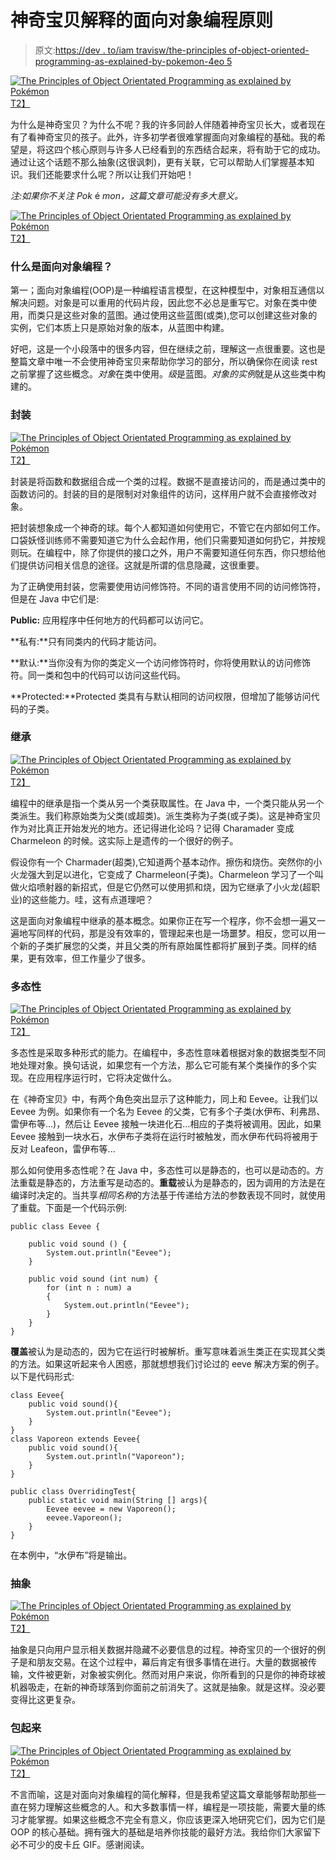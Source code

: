 # 神奇宝贝解释的面向对象编程原则

> 原文:[https://dev . to/iam travisw/the-principles of-object-oriented-programming-as-explained-by-pokemon-4eo 5](https://dev.to/iamtravisw/the-principles-of-object-orientated-programming-as-explained-by-pokemon-4eo5)

[![The Principles of Object Orientated Programming as explained by Pokémon](../Images/1ac51bd7918db884087051e189ef6e0a.png)T2】](https://res.cloudinary.com/practicaldev/image/fetch/s--rBzFF9JJ--/c_limit%2Cf_auto%2Cfl_progressive%2Cq_auto%2Cw_880/http://iamtravisw.com/content/images/2019/08/pexels-photo-1310847.jpeg)

为什么是神奇宝贝？为什么不呢？我的许多同龄人伴随着神奇宝贝长大，或者现在有了看神奇宝贝的孩子。此外，许多初学者很难掌握面向对象编程的基础。我的希望是，将这四个核心原则与许多人已经看到的东西结合起来，将有助于它的成功。通过让这个话题不那么抽象(这很讽刺)，更有关联，它可以帮助人们掌握基本知识。我们还能要求什么呢？所以让我们开始吧！

*注:如果你不关注 Pok* é *mon，这篇文章可能没有多大意义。*

[![The Principles of Object Orientated Programming as explained by Pokémon](../Images/2d23a87b75f3b12ddb79af581bde97ff.png)T2】](https://res.cloudinary.com/practicaldev/image/fetch/s--T49O_XCX--/c_limit%2Cf_auto%2Cfl_progressive%2Cq_66%2Cw_880/http://iamtravisw.com/content/images/2019/08/chancey.gif)

### [](#what-is-object-orientated-programming)什么是面向对象编程？

第一；面向对象编程(OOP)是一种编程语言模型，在这种模型中，对象相互通信以解决问题。对象是可以重用的代码片段，因此您不必总是重写它。对象在类中使用，而类只是这些对象的蓝图。通过使用这些蓝图(或类),您可以创建这些对象的实例，它们本质上只是原始对象的版本，从蓝图中构建。

好吧，这是一个小段落中的很多内容，但在继续之前，理解这一点很重要。这也是整篇文章中唯一不会使用神奇宝贝来帮助你学习的部分，所以确保你在阅读 rest 之前掌握了这些概念。*对象*在类中使用。*级*是蓝图。*对象的实例*就是从这些类中构建的。

### [](#encapsulation)封装

[![The Principles of Object Orientated Programming as explained by Pokémon](../Images/5a5a97a549de0837a31037d0daf542c2.png)T2】](https://res.cloudinary.com/practicaldev/image/fetch/s--aNGe3Ky7--/c_limit%2Cf_auto%2Cfl_progressive%2Cq_66%2Cw_880/http://iamtravisw.com/content/images/2019/08/pokeball.gif)

封装是将函数和数据组合成一个类的过程。数据不是直接访问的，而是通过类中的函数访问的。封装的目的是限制对对象组件的访问，这样用户就不会直接修改对象。

把封装想象成一个神奇的球。每个人都知道如何使用它，不管它在内部如何工作。口袋妖怪训练师不需要知道它为什么会起作用，他们只需要知道如何扔它，并按规则玩。在编程中，除了你提供的接口之外，用户不需要知道任何东西，你只想给他们提供访问相关信息的途径。这就是所谓的信息隐藏，这很重要。

为了正确使用封装，您需要使用访问修饰符。不同的语言使用不同的访问修饰符，但是在 Java 中它们是:

**Public:** 应用程序中任何地方的代码都可以访问它。

**私有:**只有同类内的代码才能访问。

**默认:**当你没有为你的类定义一个访问修饰符时，你将使用默认的访问修饰符。同一类和包中的代码可以访问这些代码。

**Protected:**Protected 类具有与默认相同的访问权限，但增加了能够访问代码的子类。

### [](#inheritance)继承

[![The Principles of Object Orientated Programming as explained by Pokémon](../Images/4b79477948729a17a4c99e4c41355804.png)T2】](https://res.cloudinary.com/practicaldev/image/fetch/s--K1VkGBnQ--/c_limit%2Cf_auto%2Cfl_progressive%2Cq_66%2Cw_880/http://iamtravisw.com/content/images/2019/08/char.gif)

编程中的继承是指一个类从另一个类获取属性。在 Java 中，一个类只能从另一个类派生。我们称原始类为父类(或超类)。派生类称为子类(或子类)。这是神奇宝贝作为对比真正开始发光的地方。还记得进化论吗？记得 Charamader 变成 Charmeleon 的时候。这实际上是遗传的一个很好的例子。

假设你有一个 Charmader(超类),它知道两个基本动作。擦伤和烧伤。突然你的小火龙强大到足以进化，它变成了 Charmeleon(子类)。Charmeleon 学习了一个叫做火焰喷射器的新招式，但是它仍然可以使用抓和烧，因为它继承了小火龙(超职业)的这些能力。哇，这有点道理吧？

这是面向对象编程中继承的基本概念。如果你正在写一个程序，你不会想一遍又一遍地写同样的代码，那是没有效率的，管理起来也是一场噩梦。相反，您可以用一个新的子类扩展您的父类，并且父类的所有原始属性都将扩展到子类。同样的结果，更有效率，但工作量少了很多。

### [](#polymorphism)多态性

[![The Principles of Object Orientated Programming as explained by Pokémon](../Images/5d8763259435666ed91a2d098fa6bbb3.png)T2】](https://res.cloudinary.com/practicaldev/image/fetch/s--TiHT0rc9--/c_limit%2Cf_auto%2Cfl_progressive%2Cq_66%2Cw_880/http://iamtravisw.com/content/images/2019/08/eevee.gif)

多态性是采取多种形式的能力。在编程中，多态性意味着根据对象的数据类型不同地处理对象。换句话说，如果您有一个方法，那么它可能有某个类操作的多个实现。在应用程序运行时，它将决定做什么。

在《神奇宝贝》中，有两个角色突出显示了这种能力，同上和 Eevee。让我们以 Eevee 为例。如果你有一个名为 Eevee 的父类，它有多个子类(水伊布、利弗昂、雷伊布等...)，然后让 Eevee 接触一块进化石...相应的子类将被调用。因此，如果 Eevee 接触到一块水石，水伊布子类将在运行时被触发，而水伊布代码将被用于反对 Leafeon，雷伊布等...

那么如何使用多态性呢？在 Java 中，多态性可以是静态的，也可以是动态的。方法重载是静态的，方法重写是动态的。**重载**被认为是静态的，因为调用的方法是在编译时决定的。当共享*相同名称*的方法基于传递给方法的参数表现不同时，就使用了重载。下面是一个代码示例:

```
public class Eevee {

    public void sound () {
        System.out.println("Eevee");
    }

    public void sound (int num) {
        for (int n : num) a
        {  
            System.out.println("Eevee");    
        }    
    }
} 
```

**覆盖**被认为是动态的，因为它在运行时被解析。重写意味着派生类正在实现其父类的方法。如果这听起来令人困惑，那就想想我们讨论过的 eeve 解决方案的例子。以下是代码形式:

```
class Eevee{
    public void sound(){
        System.out.println("Eevee");
    }
}
class Vaporeon extends Eevee{
    public void sound(){
        System.out.println("Vaporeon");
    }
}

public class OverridingTest{
    public static void main(String [] args){
        Eevee eevee = new Vaporeon();
        eevee.Vaporeon();
    }
} 
```

在本例中，“水伊布”将是输出。

### [](#abstraction)抽象

[![The Principles of Object Orientated Programming as explained by Pokémon](../Images/5f3067ca4dbbfaef1495ea8e0ce56c1d.png)T2】](https://res.cloudinary.com/practicaldev/image/fetch/s--Ni_GL9IT--/c_limit%2Cf_auto%2Cfl_progressive%2Cq_66%2Cw_880/http://iamtravisw.com/content/images/2019/08/trade.gif)

抽象是只向用户显示相关数据并隐藏不必要信息的过程。神奇宝贝的一个很好的例子是和朋友交易。在这个过程中，幕后肯定有很多事情在进行。大量的数据被传输，文件被更新，对象被实例化。然而对用户来说，你所看到的只是你的神奇球被机器吸走，在新的神奇球落到你面前之前消失了。这就是抽象。就是这样。没必要变得比这更复杂。

### [](#wrap-it-up)包起来

[![The Principles of Object Orientated Programming as explained by Pokémon](../Images/c96f68ea39e7f2956063963048215db7.png)T2】](https://res.cloudinary.com/practicaldev/image/fetch/s--SN4awGie--/c_limit%2Cf_auto%2Cfl_progressive%2Cq_66%2Cw_880/http://iamtravisw.com/content/images/2019/08/pikachu.gif)

不言而喻，这是对面向对象编程的简化解释，但是我希望这篇文章能够帮助那些一直在努力理解这些概念的人。和大多数事情一样，编程是一项技能，需要大量的练习才能掌握。如果这些概念不完全有意义，你应该更深入地研究它们，因为它们是 OOP 的核心基础。拥有强大的基础是培养你技能的最好方法。我给你们大家留下必不可少的皮卡丘 GIF。感谢阅读。